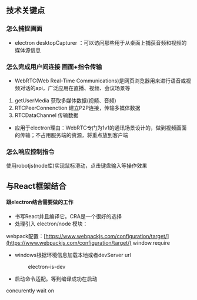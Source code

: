 ## 技术关键点
### 怎么捕捉画面

- electron desktopCapturer ：可以访问那些用于从桌面上捕获音频和视频的媒体源信息
### 怎么完成用户间连接 画面+指令传输

- WebRTC(Web Real-Time Communications)是网页浏览器用来进行语音或视频对话的api，广泛应用在直播、视频、会议场景等
1. getUserMedia  获取多媒体数据(视频、音频)
2. RTCPeerConnenction   建立P2P连接，传输多媒体数据
3. RTCDataChannel 传输数据
- 应用于electron理由：WebRTC专门为1v1的通讯场景设计的，做到视频画面的传输；不占用服务端的资源，将重点放到客户端
### 怎么响应控制指令
使用robotjs(node库)实现鼠标滑动，点击键盘输入等操作效果
## 与React框架结合
#### 跟electron结合需要做的工作

- 书写React并且编译它。CRA是一个很好的选择
- 处理引入 electron/node 模块：

webpack配置：[https://www.webpackjs.com/configuration/target/](https://www.webpackjs.com/configuration/target/)
window.require

- windows根据环境信息加载本地或者devServer  url

             electron-is-dev

- 启动命令适配。等到编译成功在启动

concurently
wait   on